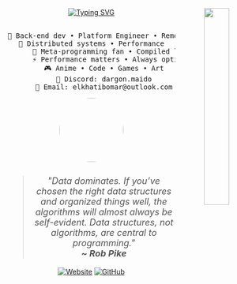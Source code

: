 <div align="center">
  <!-- Header Typing Effect -->
  <img src="https://github.com/user-attachments/assets/7ae00d94-d147-469a-abea-791b47cb9776" width="32%" align="right" />
 <a href="https://git.io/typing-svg"><img src="https://readme-typing-svg.demolab.com?font=Fira+Code&duration=4000&color=554B61&center=true&vCenter=true&multiline=true&repeat=false&width=435&height=60&lines=%E3%83%8F%E3%83%AD%E3%83%BC%E3%83%AF%E3%83%BC%E3%83%AB%E3%83%89%EF%BC%81;%E3%82%88%E3%81%86%E3%81%93%E3%81%9D%E3%80%81%E3%82%8F%E3%81%9F%E3%81%97%E3%81%AE%E3%82%AE%E3%83%83%E3%83%88%E3%83%8F%E3%83%96%E3%81%B8+%F0%9F%90%89" alt="Typing SVG" /></a>   <br><br>
  
  <!-- About Section -->
  <pre>💼 Back-end dev • Platform Engineer • Remote Worker
📖 Distributed systems • Performance
      🔧 Meta-programming fan • Compiled languages > interpreted
      ⚡ Performance matters • Always optimizing
      🎮 Anime • Code • Games • Art
      💬 Discord: dargon.maido
      📧 Email: elkhatibomar@outlook.com</pre>
  
  <!-- Quote Section -->
  <div style="max-width: 800px; margin: 0 auto; text-align: center;">
    <img src="https://github.com/user-attachments/assets/bb9072aa-5b17-4203-ab0f-3012394d7818" height="130" style="border-radius: 50%; margin-bottom: 10px;" />
    <blockquote style="font-style: italic; font-size: 18px; color: #555;">
      "Data dominates. If you’ve chosen the right data structures and organized things well, the algorithms will almost always be self-evident. Data structures, not algorithms, are central to programming."
      <br>
      <strong>~ Rob Pike</strong>
    </blockquote>
  </div>

  [![Website](https://img.shields.io/badge/Website-omarelkhatib.com-88c0d0?style=plastic&logo=firefox&logoColor=white)](https://omarelkhatib.com)
  [![GitHub](https://img.shields.io/badge/GitHub-khatibomar-a3be8c?style=plastic&logo=github&logoColor=white)](https://github.com/khatibomar)
</div>
